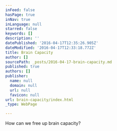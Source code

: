 ```yaml
---
inFeed: false
hasPage: true
inNav: true
inLanguage: null
starred: false
keywords: []
description: ''
datePublished: '2016-04-17T12:35:26.905Z'
dateModified: '2016-04-17T12:33:18.772Z'
title: Brain Capacity
author: []
sourcePath: _posts/2016-04-17-brain-capacity.md
published: true
authors: []
publisher:
  name: null
  domain: null
  url: null
  favicon: null
url: brain-capacity/index.html
_type: WebPage

---
```

How can we free up brain capacity?